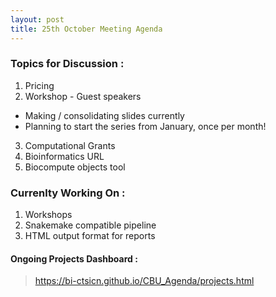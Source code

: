 ```yaml
---
layout: post
title: 25th October Meeting Agenda
---
```

### Topics for Discussion :
1. Pricing 
2. Workshop - Guest speakers 
- Making / consolidating slides currently
- Planning to start the series from January, once per month!

3. Computational Grants 
4. Bioinformatics URL 
5. Biocompute objects tool

### Currenlty Working On :
1. Workshops
2. Snakemake compatible pipeline 
3. HTML output format for reports

#### Ongoing Projects Dashboard :

> https://bi-ctsicn.github.io/CBU_Agenda/projects.html
